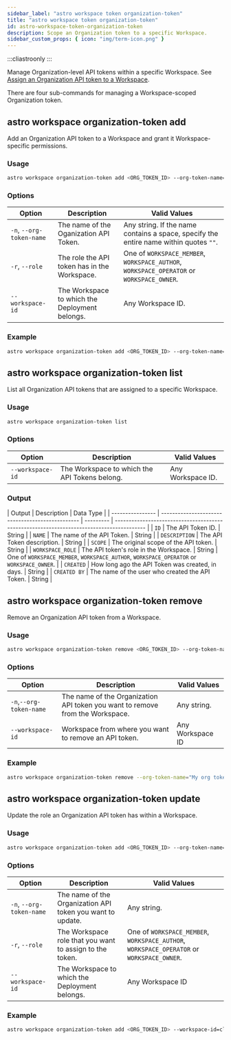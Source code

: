 ```yaml
---
sidebar_label: "astro workspace token organization-token"
title: "astro workspace token organization-token"
id: astro-workspace-token-organization-token
description: Scope an Organization token to a specific Workspace.
sidebar_custom_props: { icon: "img/term-icon.png" }
---
```


:::cliastroonly
:::

Manage Organization-level API tokens within a specific Workspace. See [Assign an Organization API token to a Workspace](https://docs.astronomer.io/astro/workspace-api-tokens#assign-an-organization-api-token-to-a-workspace).

There are four sub-commands for managing a Workspace-scoped Organization token.

## astro workspace organization-token add

Add an Organization API token to a Workspace and grant it Workspace-specific permissions.

### Usage

```sh
astro workspace organization-token add <ORG_TOKEN_ID> --org-token-name=ORGANIZATION-NAME --role=WORKSPACE_MEMBER
```

### Options

| Option                   | Description                                    | Valid Values                                                                              |
| ------------------------ | ---------------------------------------------- | ----------------------------------------------------------------------------------------- |
| `-n`, `--org-token-name` | The name of the Oganization API Token.         | Any string. If the name contains a space, specify the entire name within quotes `""`.     |
| `-r`, `--role`           | The role the API token has in the Workspace.   | One of `WORKSPACE_MEMBER`, `WORKSPACE_AUTHOR`, `WORKSPACE_OPERATOR` or `WORKSPACE_OWNER`. |
| `--workspace-id`         | The Workspace to which the Deployment belongs. | Any Workspace ID.                                                                         |

### Example

```sh
astro workspace organization-token add <ORG_TOKEN_ID> --org-token-name="My Organization" --role=WORKSPACE_OWNER
```

## astro workspace organization-token list

List all Organization API tokens that are assigned to a specific Workspace.

### Usage

```sh
astro workspace organization-token list
```

### Options

| Option           | Description                                   | Valid Values      |
| ---------------- | --------------------------------------------- | ----------------- |
| `--workspace-id` | The Workspace to which the API Tokens belong. | Any Workspace ID. |

### Output

| Output           | Description                                      | Data Type |
| ---------------- | ------------------------------------------------ | --------- | ----------------------------------------------------------------------------------------- |
| `ID`             | The API Token ID.                                | String    |
| `NAME`           | The name of the API Token.                       | String    |
| `DESCRIPTION`    | The API Token description.                       | String    |
| `SCOPE`          | The original scope of the API token.             | String    |
| `WORKSPACE_ROLE` | The API token's role in the Workspace.           | String    | One of `WORKSPACE_MEMBER`, `WORKSPACE_AUTHOR`, `WORKSPACE_OPERATOR` or `WORKSPACE_OWNER`. |
| `CREATED`        | How long ago the API Token was created, in days. | String    |
| `CREATED BY`     | The name of the user who created the API Token.  | String    |

## astro workspace organization-token remove

Remove an Organization API token from a Workspace.

### Usage

```sh
astro workspace organization-token remove <ORG_TOKEN_ID> --org-token-name=ORG-TOKEN-NAME
```

### Options

| Option                  | Description                                                                   | Valid Values     |
| ----------------------- | ----------------------------------------------------------------------------- | ---------------- |
| `-n`,`--org-token-name` | The name of the Organization API token you want to remove from the Workspace. | Any string.      |
| `--workspace-id`        | Workspace from where you want to remove an API token.                         | Any Workspace ID |

### Example

```sh
astro workspace organization-token remove --org-token-name="My org token"
```

## astro workspace organization-token update

Update the role an Organization API token has within a Workspace.

### Usage

```sh
astro workspace organization-token add <ORG_TOKEN_ID> --org-token-name=ORGANIZATION-NAME --workspace-id=<workspace-id> --role=WORKSPACE_MEMBER
```

### Options

| Option                   | Description                                                               | Valid Values                                                                              |
| ------------------------ | ------------------------------------------------------------------------- | ----------------------------------------------------------------------------------------- |
| `-n`, `--org-token-name` | The name of the Organization API token you want to update. | Any string.                                                                               |
| `-r`, `--role`           | The Workspace role that you want to assign to the token.                                 | One of `WORKSPACE_MEMBER`, `WORKSPACE_AUTHOR`, `WORKSPACE_OPERATOR` or `WORKSPACE_OWNER`. |
| `--workspace-id`         | The Workspace to which the Deployment belongs.                         | Any Workspace ID                                                                          |

### Example

```sh
astro workspace organization-token add <ORG_TOKEN_ID> --workspace-id=clvdx7z3c000008kv5tdw5tc5 --org-token-name=MY-ORGANIZATION --role=WORKSPACE_AUTHOR
```
